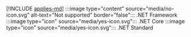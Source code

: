 [!INCLUDE [applies-md](applies-md.md)] :::image type="content" source="media/no-icon.svg" alt-text="Not supported" border="false"::: .NET Framework :::image type="icon" source="media/yes-icon.svg"::: .NET Core :::image type="icon" source="media/yes-icon.svg"::: .NET Standard

